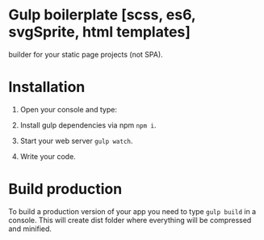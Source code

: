 # Gulp boilerplate [scss, es6, svgSprite, html templates]

builder for your static page projects (not SPA).

# Installation

1) Open your console and type:

2) Install gulp dependencies via npm `npm i`.

3) Start your web server `gulp watch`.

4) Write your code.


# Build production

To build a production version of your app you need to type `gulp build` in a console. This will create dist folder where everything will be compressed and minified.